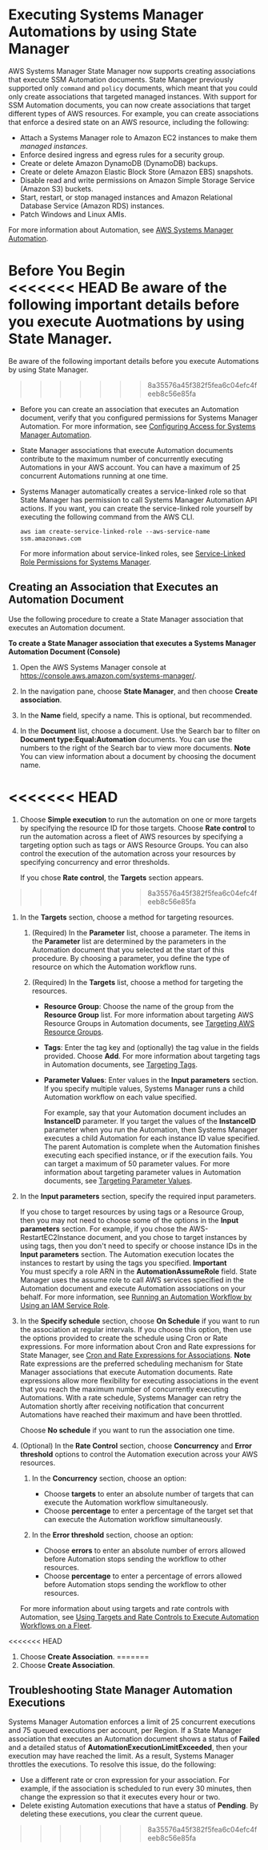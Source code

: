 # Executing Systems Manager Automations by using State Manager<a name="systems-manager-state-manager-automation-documents"></a>

AWS Systems Manager State Manager now supports creating associations that execute SSM Automation documents\. State Manager previously supported only `command` and `policy` documents, which meant that you could only create associations that targeted managed instances\. With support for SSM Automation documents, you can now create associations that target different types of AWS resources\. For example, you can create associations that enforce a desired state on an AWS resource, including the following:
+ Attach a Systems Manager role to Amazon EC2 instances to make them *managed instances*\.
+ Enforce desired ingress and egress rules for a security group\.
+ Create or delete Amazon DynamoDB \(DynamoDB\) backups\.
+ Create or delete Amazon Elastic Block Store \(Amazon EBS\) snapshots\.
+ Disable read and write permissions on Amazon Simple Storage Service \(Amazon S3\) buckets\.
+ Start, restart, or stop managed instances and Amazon Relational Database Service \(Amazon RDS\) instances\.
+ Patch Windows and Linux AMIs\.

For more information about Automation, see [AWS Systems Manager Automation](systems-manager-automation.md)\.

**Before You Begin**  
<<<<<<< HEAD
Be aware of the following important details before you execute Auotmations by using State Manager\.
=======
Be aware of the following important details before you execute Automations by using State Manager\.
>>>>>>> 8a35576a45f382f5fea6c04efc4feeb8c56e85fa
+ Before you can create an association that executes an Automation document, verify that you configured permissions for Systems Manager Automation\. For more information, see [Configuring Access for Systems Manager Automation](automation-setup-user.md)\.
+ State Manager associations that execute Automation documents contribute to the maximum number of concurrently executing Automations in your AWS account\. You can have a maximum of 25 concurrent Automations running at one time\.
+ Systems Manager automatically creates a service\-linked role so that State Manager has permission to call Systems Manager Automation API actions\. If you want, you can create the service\-linked role yourself by executing the following command from the AWS CLI\.

  ```
  aws iam create-service-linked-role --aws-service-name ssm.amazonaws.com
  ```

  For more information about service\-linked roles, see [Service\-Linked Role Permissions for Systems Manager](using-service-linked-roles.md#slr-permissions)\.

## Creating an Association that Executes an Automation Document<a name="systems-manager-state-manager-automation-documents-using"></a>

Use the following procedure to create a State Manager association that executes an Automation document\.

**To create a State Manager association that executes a Systems Manager Automation Document \(Console\)**

1. Open the AWS Systems Manager console at [https://console\.aws\.amazon\.com/systems\-manager/](https://console.aws.amazon.com/systems-manager/)\.

1. In the navigation pane, choose **State Manager**, and then choose **Create association**\.

1. In the **Name** field, specify a name\. This is optional, but recommended\.

1. In the **Document** list, choose a document\. Use the Search bar to filter on **Document type:Equal:Automation** documents\. You can use the numbers to the right of the Search bar to view more documents\. 
**Note**  
You can view information about a document by choosing the document name\.

<<<<<<< HEAD
=======
1. Choose **Simple execution** to run the automation on one or more targets by specifying the resource ID for those targets\. Choose **Rate control** to run the automation across a fleet of AWS resources by specifying a targeting option such as tags or AWS Resource Groups\. You can also control the execution of the automation across your resources by specifying concurrency and error thresholds\.

   If you chose **Rate control**, the **Targets** section appears\.

>>>>>>> 8a35576a45f382f5fea6c04efc4feeb8c56e85fa
1. In the **Targets** section, choose a method for targeting resources\.

   1. \(Required\) In the **Parameter** list, choose a parameter\. The items in the **Parameter** list are determined by the parameters in the Automation document that you selected at the start of this procedure\. By choosing a parameter, you define the type of resource on which the Automation workflow runs\. 

   1. \(Required\) In the **Targets** list, choose a method for targeting the resources\.
      + **Resource Group**: Choose the name of the group from the **Resource Group** list\. For more information about targeting AWS Resource Groups in Automation documents, see [Targeting AWS Resource Groups](automation-working-targets-and-rate-controls.md#automation-working-targets-resource-groups)\.
      + **Tags**: Enter the tag key and \(optionally\) the tag value in the fields provided\. Choose **Add**\. For more information about targeting tags in Automation documents, see [Targeting Tags](automation-working-targets-and-rate-controls.md#automation-working-targets-tags)\.
      + **Parameter Values**: Enter values in the **Input parameters** section\. If you specify multiple values, Systems Manager runs a child Automation workflow on each value specified\.

        For example, say that your Automation document includes an **InstanceID** parameter\. If you target the values of the **InstanceID** parameter when you run the Automation, then Systems Manager executes a child Automation for each instance ID value specified\. The parent Automation is complete when the Automation finishes executing each specified instance, or if the execution fails\. You can target a maximum of 50 parameter values\. For more information about targeting parameter values in Automation documents, see [Targeting Parameter Values](automation-working-targets-and-rate-controls.md#automation-working-targets-parameter-values)\.

1. In the **Input parameters** section, specify the required input parameters\.

   If you chose to target resources by using tags or a Resource Group, then you may not need to choose some of the options in the **Input parameters** section\. For example, if you chose the AWS\-RestartEC2Instance document, and you chose to target instances by using tags, then you don't need to specify or choose instance IDs in the **Input parameters** section\. The Automation execution locates the instances to restart by using the tags you specified\. 
**Important**  
You must specify a role ARN in the **AutomationAssumeRole** field\. State Manager uses the assume role to call AWS services specified in the Automation document and execute Automation associations on your behalf\. For more information, see [Running an Automation Workflow by Using an IAM Service Role](automation-walk-security-assume.md)\. 

1. In the **Specify schedule** section, choose **On Schedule** if you want to run the association at regular intervals\. If you choose this option, then use the options provided to create the schedule using Cron or Rate expressions\. For more information about Cron and Rate expressions for State Manager, see [Cron and Rate Expressions for Associations](reference-cron-and-rate-expressions.md#reference-cron-and-rate-expressions-association)\. 
**Note**  
Rate expressions are the preferred scheduling mechanism for State Manager associations that execute Automation documents\. Rate expressions allow more flexibility for executing associations in the event that you reach the maximum number of concurrently executing Automations\. With a rate schedule, Systems Manager can retry the Automation shortly after receiving notification that concurrent Automations have reached their maximum and have been throttled\.

   Choose **No schedule** if you want to run the association one time\. 

1. \(Optional\) In the **Rate Control** section, choose **Concurrency** and **Error threshold** options to control the Automation execution across your AWS resources\.

   1. In the **Concurrency** section, choose an option: 
      + Choose **targets** to enter an absolute number of targets that can execute the Automation workflow simultaneously\.
      + Choose **percentage** to enter a percentage of the target set that can execute the Automation workflow simultaneously\.

   1. In the **Error threshold** section, choose an option:
      + Choose **errors** to enter an absolute number of errors allowed before Automation stops sending the workflow to other resources\.
      + Choose **percentage** to enter a percentage of errors allowed before Automation stops sending the workflow to other resources\.

   For more information about using targets and rate controls with Automation, see [Using Targets and Rate Controls to Execute Automation Workflows on a Fleet](automation-working-targets-and-rate-controls.md)\.

<<<<<<< HEAD
1. Choose **Create Association**\. 
=======
1. Choose **Create Association**\. 

## Troubleshooting State Manager Automation Executions<a name="systems-manager-state-manager-automation-documents-troubleshooting"></a>

Systems Manager Automation enforces a limit of 25 concurrent executions and 75 queued executions per account, per Region\. If a State Manager association that executes an Automation document shows a status of **Failed** and a detailed status of **AutomationExecutionLimitExceeded**, then your execution may have reached the limit\. As a result, Systems Manager throttles the executions\. To resolve this issue, do the following:
+ Use a different rate or cron expression for your association\. For example, if the association is scheduled to run every 30 minutes, then change the expression so that it executes every hour or two\.
+ Delete existing Automation executions that have a status of **Pending**\. By deleting these executions, you clear the current queue\.
>>>>>>> 8a35576a45f382f5fea6c04efc4feeb8c56e85fa
